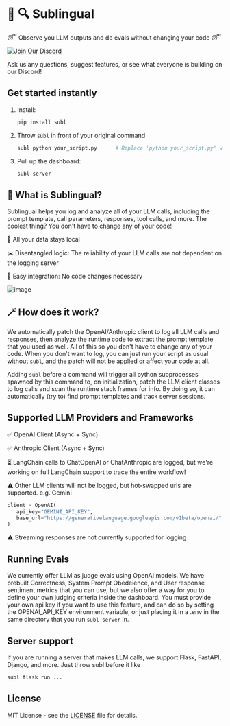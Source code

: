 # 🐍 🔍 Sublingual 

😴 Observe you LLM outputs and do evals without changing your code 😴

[![Join Our Discord](https://img.shields.io/badge/Discord-7289DA?logo=discord&logoColor=white)](https://discord.gg/7A4Kzhth6b)

Ask us any questions, suggest features, or see what everyone is building on our Discord!

## Get started instantly
1. Install:
    ```bash
    pip install subl
    ``` 

2. Throw `subl` in front of your original command
    ```bash
    subl python your_script.py      # Replace 'python your_script.py' with your actual entry point
    ```

3. Pull up the dashboard:
    ```bash
    subl server
    ```

## 🤔 What is Sublingual? 
Sublingual helps you log and analyze all of your LLM calls, including the prompt template, call parameters, responses, tool calls, and more.
The coolest thing? You don't have to change any of your code!

📍 All your data stays local

✂️ Disentangled logic: The reliability of your LLM calls are not dependent on the logging server

🔗 Easy integration: No code changes necessary

![image](https://github.com/user-attachments/assets/97e9bec5-0330-4a44-b97d-50739eb9de81)


## 🪄 How does it work?
We automatically patch the OpenAI/Anthropic client to log all LLM calls and responses, then analyze the runtime code to extract the prompt template that you used as well. All of this so you don't have to change any of your code. When you don't want to log, you can just run your script as usual without `subl`, and the patch will not be applied or affect your code at all.

Adding `subl` before a command will trigger all python subprocesses spawned by this command to, on initialization, patch the LLM client classes to log calls and scan the runtime stack frames for info. By doing so, it can automatically (try to) find prompt templates and track server sessions.
    

## Supported LLM Providers and Frameworks

 ✅ OpenAI Client (Async + Sync)
 
 ✅ Anthropic Client (Async + Sync)
 
 ⏳ LangChain calls to ChatOpenAI or ChatAnthropic are logged, but we're working on full LangChain support to trace the entire workflow!

 ⚠️ Other LLM clients will not be logged, but hot-swapped urls are supported. e.g. Gemini
 ```python
client = OpenAI(
    api_key="GEMINI_API_KEY",
    base_url="https://generativelanguage.googleapis.com/v1beta/openai/"
)
 ```

 ⚠️ Streaming responses are not currently supported for logging

## Running Evals
We currently offer LLM as judge evals using OpenAI models. We have prebuilt Correctness, System Prompt Obedeience, and User response sentiment metrics that you can use, but we also offer a way for you to define your own judging criteria inside the dashboard.
You must provide your own api key if you want to use this feature, and can do so by setting the OPENAI_API_KEY environment variable, or just placing it in a .env in the same directory that you run `subl server` in.


## Server support
If you are running a server that makes LLM calls, we support Flask, FastAPI, Django, and more.
Just throw subl before it like
```bash
subl flask run ...
```

## License

MIT License - see the [LICENSE](LICENSE) file for details.
